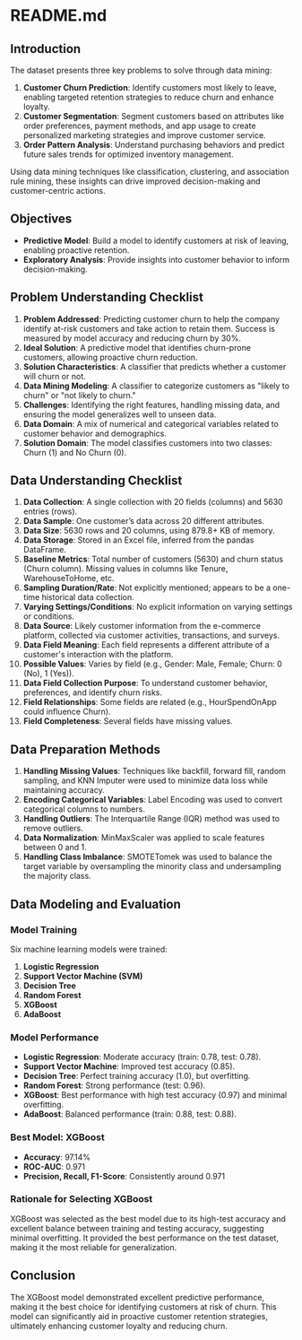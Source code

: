 # README.md

## Introduction

The dataset presents three key problems to solve through data mining:

1. **Customer Churn Prediction**: Identify customers most likely to leave, enabling targeted retention strategies to reduce churn and enhance loyalty.
2. **Customer Segmentation**: Segment customers based on attributes like order preferences, payment methods, and app usage to create personalized marketing strategies and improve customer service.
3. **Order Pattern Analysis**: Understand purchasing behaviors and predict future sales trends for optimized inventory management.

Using data mining techniques like classification, clustering, and association rule mining, these insights can drive improved decision-making and customer-centric actions.

## Objectives

- **Predictive Model**: Build a model to identify customers at risk of leaving, enabling proactive retention.
- **Exploratory Analysis**: Provide insights into customer behavior to inform decision-making.

## Problem Understanding Checklist

1. **Problem Addressed**: Predicting customer churn to help the company identify at-risk customers and take action to retain them. Success is measured by model accuracy and reducing churn by 30%.
2. **Ideal Solution**: A predictive model that identifies churn-prone customers, allowing proactive churn reduction.
3. **Solution Characteristics**: A classifier that predicts whether a customer will churn or not.
4. **Data Mining Modeling**: A classifier to categorize customers as "likely to churn" or "not likely to churn."
5. **Challenges**: Identifying the right features, handling missing data, and ensuring the model generalizes well to unseen data.
6. **Data Domain**: A mix of numerical and categorical variables related to customer behavior and demographics.
7. **Solution Domain**: The model classifies customers into two classes: Churn (1) and No Churn (0).

## Data Understanding Checklist

1. **Data Collection**: A single collection with 20 fields (columns) and 5630 entries (rows).
2. **Data Sample**: One customer’s data across 20 different attributes.
3. **Data Size**: 5630 rows and 20 columns, using 879.8+ KB of memory.
4. **Data Storage**: Stored in an Excel file, inferred from the pandas DataFrame.
5. **Baseline Metrics**: Total number of customers (5630) and churn status (Churn column). Missing values in columns like Tenure, WarehouseToHome, etc.
6. **Sampling Duration/Rate**: Not explicitly mentioned; appears to be a one-time historical data collection.
7. **Varying Settings/Conditions**: No explicit information on varying settings or conditions.
8. **Data Source**: Likely customer information from the e-commerce platform, collected via customer activities, transactions, and surveys.
9. **Data Field Meaning**: Each field represents a different attribute of a customer's interaction with the platform.
10. **Possible Values**: Varies by field (e.g., Gender: Male, Female; Churn: 0 (No), 1 (Yes)).
11. **Data Field Collection Purpose**: To understand customer behavior, preferences, and identify churn risks.
12. **Field Relationships**: Some fields are related (e.g., HourSpendOnApp could influence Churn).
13. **Field Completeness**: Several fields have missing values.

## Data Preparation Methods

1. **Handling Missing Values**: Techniques like backfill, forward fill, random sampling, and KNN Imputer were used to minimize data loss while maintaining accuracy.
2. **Encoding Categorical Variables**: Label Encoding was used to convert categorical columns to numbers.
3. **Handling Outliers**: The Interquartile Range (IQR) method was used to remove outliers.
4. **Data Normalization**: MinMaxScaler was applied to scale features between 0 and 1.
5. **Handling Class Imbalance**: SMOTETomek was used to balance the target variable by oversampling the minority class and undersampling the majority class.

## Data Modeling and Evaluation

### Model Training

Six machine learning models were trained:

1. **Logistic Regression**
2. **Support Vector Machine (SVM)**
3. **Decision Tree**
4. **Random Forest**
5. **XGBoost**
6. **AdaBoost**

### Model Performance

- **Logistic Regression**: Moderate accuracy (train: 0.78, test: 0.78).
- **Support Vector Machine**: Improved test accuracy (0.85).
- **Decision Tree**: Perfect training accuracy (1.0), but overfitting.
- **Random Forest**: Strong performance (test: 0.96).
- **XGBoost**: Best performance with high test accuracy (0.97) and minimal overfitting.
- **AdaBoost**: Balanced performance (train: 0.88, test: 0.88).

### Best Model: XGBoost

- **Accuracy**: 97.14%
- **ROC-AUC**: 0.971
- **Precision, Recall, F1-Score**: Consistently around 0.971

### Rationale for Selecting XGBoost

XGBoost was selected as the best model due to its high-test accuracy and excellent balance between training and testing accuracy, suggesting minimal overfitting. It provided the best performance on the test dataset, making it the most reliable for generalization.

## Conclusion

The XGBoost model demonstrated excellent predictive performance, making it the best choice for identifying customers at risk of churn. This model can significantly aid in proactive customer retention strategies, ultimately enhancing customer loyalty and reducing churn.
